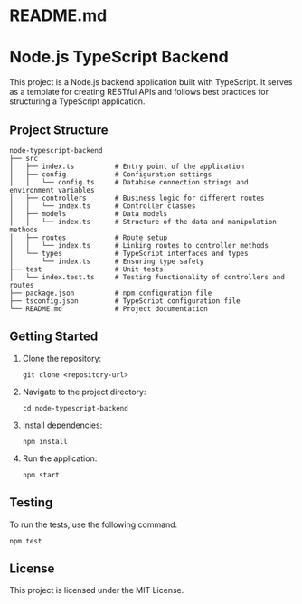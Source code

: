 # README.md

# Node.js TypeScript Backend

This project is a Node.js backend application built with TypeScript. It serves as a template for creating RESTful APIs and follows best practices for structuring a TypeScript application.

## Project Structure

```
node-typescript-backend
├── src
│   ├── index.ts          # Entry point of the application
│   ├── config            # Configuration settings
│   │   └── config.ts     # Database connection strings and environment variables
│   ├── controllers       # Business logic for different routes
│   │   └── index.ts      # Controller classes
│   ├── models            # Data models
│   │   └── index.ts      # Structure of the data and manipulation methods
│   ├── routes            # Route setup
│   │   └── index.ts      # Linking routes to controller methods
│   └── types             # TypeScript interfaces and types
│       └── index.ts      # Ensuring type safety
├── test                  # Unit tests
│   └── index.test.ts     # Testing functionality of controllers and routes
├── package.json          # npm configuration file
├── tsconfig.json         # TypeScript configuration file
└── README.md             # Project documentation
```

## Getting Started

1. Clone the repository:
   ```
   git clone <repository-url>
   ```

2. Navigate to the project directory:
   ```
   cd node-typescript-backend
   ```

3. Install dependencies:
   ```
   npm install
   ```

4. Run the application:
   ```
   npm start
   ```

## Testing

To run the tests, use the following command:
```
npm test
```

## License

This project is licensed under the MIT License.